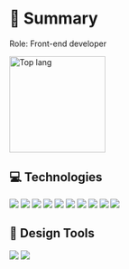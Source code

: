 # 🚀 Summary
<p>
  Role: Front-end developer
</p>

<p align=left>
  <img alt="Top lang" height="170px" src="https://github-readme-stats.vercel.app/api/top-langs/?username=ryuga0719&langs_count=6&layout=compact&theme=radical" />
</p>

 ## 💻 Technologies
 <p>
  <img src="https://img.shields.io/badge/TypeScript-000.svg?logo=typescript&style=flat">
  <img src="https://img.shields.io/badge/-Nuxt.js-333.svg?logo=Nuxt.js&style=plastic">
  <img src="https://img.shields.io/badge/-Vue.js-333.svg?logo=vue.js&style=plastic">
  <img src="https://img.shields.io/badge/Angular-DD0031.svg?logo=Angular&style=flat">
  <img src="https://img.shields.io/badge/-Next.js-333.svg?logo=Next.js&style=plastic">
  <img src="https://img.shields.io/badge/React-555.svg?logo=react&style=flat">
  <img src="https://img.shields.io/badge/Python-000?logo=Python&style=flat">
  <img src="https://img.shields.io/badge/MySQL-000.svg?logo=MySQL&style=flat">
  <img src="https://img.shields.io/badge/HTML5-333.svg?logo=html5&style=flat">
  <img src="https://img.shields.io/badge/CSS3-1572B6.svg?logo=css3&style=flat">
</p>
 
 ## 🎨 Design Tools
<p>
  <img src="https://img.shields.io/badge/-Figma-000.svg?logo=figma&style=plastic">
  <img src="https://img.shields.io/badge/-XD-000.svg?logo=Adobexd&style=flat">
</p>
